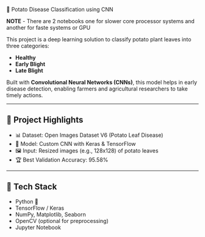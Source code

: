 🥔 Potato Disease Classification using CNN


**NOTE** - There are 2 notebooks one for slower core processor systems and another for faste systems or GPU
  
This project is a deep learning solution to classify potato plant leaves into three categories:

- **Healthy**
- **Early Blight**
- **Late Blight**

Built with **Convolutional Neural Networks (CNNs)**, this model helps in early disease detection, enabling farmers and agricultural researchers to take timely actions.

---

## 🚀 Project Highlights

- 📊 Dataset: Open Images Dataset V6 (Potato Leaf Disease)
- 🧠 Model: Custom CNN with Keras & TensorFlow
- 🖼️ Input: Resized images (e.g., 128x128) of potato leaves
- 🏆 Best Validation Accuracy: 95.58%

---

## 🧰 Tech Stack

- Python 🐍
- TensorFlow / Keras
- NumPy, Matplotlib, Seaborn
- OpenCV (optional for preprocessing)
- Jupyter Notebook

